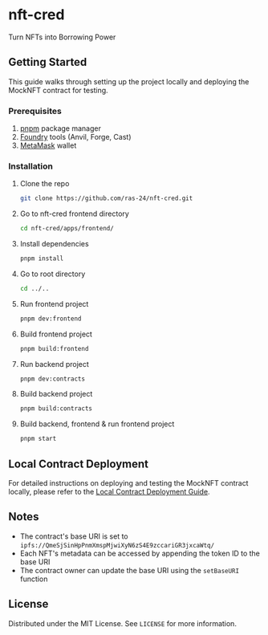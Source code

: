 # nft-cred
Turn NFTs into Borrowing Power

## Getting Started
This guide walks through setting up the project locally and deploying the MockNFT contract for testing.

### Prerequisites
1. [pnpm](https://pnpm.io/installation) package manager
2. [Foundry](https://book.getfoundry.sh/getting-started/installation) tools (Anvil, Forge, Cast)
3. [MetaMask](https://metamask.io/download/) wallet

### Installation
1. Clone the repo
   ```sh
   git clone https://github.com/ras-24/nft-cred.git
   ```
2. Go to nft-cred frontend directory
   ```sh
   cd nft-cred/apps/frontend/
   ```
3. Install dependencies
   ```sh
   pnpm install
   ```
4. Go to root directory
   ```sh
   cd ../..
   ```
5. Run frontend project
   ```sh
   pnpm dev:frontend
   ```
6. Build frontend project
   ```sh
   pnpm build:frontend
   ```
7. Run backend project
   ```sh
   pnpm dev:contracts
   ```
8. Build backend project
   ```sh
   pnpm build:contracts
   ```
9. Build backend, frontend & run frontend project
   ```sh
   pnpm start
   ```

## Local Contract Deployment

For detailed instructions on deploying and testing the MockNFT contract locally, please refer to the [Local Contract Deployment Guide](LOCAL_DEPLOYMENT.md).

## Notes

- The contract's base URI is set to `ipfs://QmeSjSinHpPnmXmspMjwiXyN6zS4E9zccariGR3jxcaWtq/`
- Each NFT's metadata can be accessed by appending the token ID to the base URI
- The contract owner can update the base URI using the `setBaseURI` function

## License

Distributed under the MIT License. See `LICENSE` for more information.
